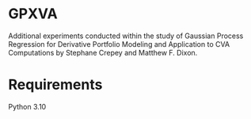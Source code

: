 # GPXVA
Additional experiments conducted within the study of Gaussian Process Regression for Derivative Portfolio Modeling and Application to CVA Computations by Stephane Crepey and Matthew F. Dixon.

# Requirements
Python 3.10
